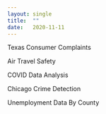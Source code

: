 ```yaml
---
layout: single
title:  ""
date:   2020-11-11
---
```


Texas Consumer Complaints

Air Travel Safety

COVID Data Analysis

Chicago Crime Detection

Unemployment Data By County
